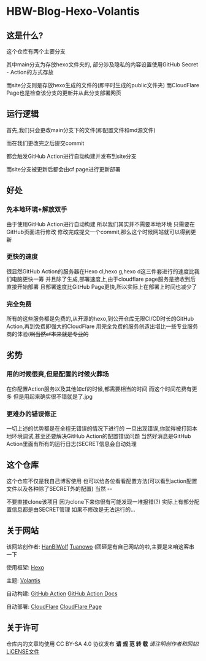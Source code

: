 # HBW-Blog-Hexo-Volantis

## 这是什么?
这个仓库有两个主要分支

其中main分支为存放hexo文件夹的,
部分涉及隐私的内容设置使用GitHub Secret - Action的方式存放

而site分支则是存放hexo生成的文件的(即平时生成的public文件夹)
而CloudFlare Page也是检查该分支的更新并从此分支部署网页

## 运行逻辑
首先,我们只会更改main分支下的文件(即配置文件和md源文件)

而在我们更改完之后提交commit

都会触发GitHub Action进行自动构建并发布到site分支

而site分支被更新后都会由cf page进行更新部署

## 好处

### 免本地环境+解放双手
由于使用GitHub Action进行自动构建
所以我们其实并不需要本地环境
只需要在GitHub页面进行修改
修改完成提交一个commit,那么这个时候网站就可以得到更新

### 更快的速度
很显然GitHub Action的服务器在Hexo cl,hexo g,hexo d这三件套进行的速度比我们电脑更快一筹
并且除了生成,部署速度上,由于cloudflare page服务是接收到后直接开始部署
且部署速度比GitHub Page更快,所以实际上在部署上时间也减少了

### 完全免费
所有的这些服务都是免费的,从开源的hexo,到公开仓库无限CI/CD时长的GitHub Action,再到免费即强大的CloudFlare
用完全免费的服务创造出堪比一些专业服务商的体验(~~啊当然cf本来就是专业的~~

## 劣势

### 用的时候很爽,但是配置的时候火葬场
在你配置Action服务以及其他如cf的时候,都需要相当的时间
而这个时间花费有更多
但是用起来确实很不错就是了.jpg

### 更难办的错误修正
一切上述的优势都是在全程无错误的情况下进行的
一旦出现错误,你就得被打回本地环境调试,甚至还要解决GitHub Action的配置错误问题
当然好消息是GitHub Action里面有所有的运行日志(SECRET信息会自动处理

## 这个仓库
这个仓库不仅是我自己博客使用
也可以给各位看看配置方法(可以看到action配置文件以及各种除了SECRET外的配置)
当然 --

不要直接clone该项目
因为clone下来你很有可能发现一堆报错(?)
实际上有部分配置信息都是由SECRET管理
如果不修改是无法运行的...

## 关于网站
该网站创作者:
[HanBiWolf](https://www.hanbiwolf.top/)
[Tuanowo](https://www.tuanowo.top/) (团砸是有自己网站的啦,主要是来咱这客串一下

使用框架: [Hexo](https://hexo.io)

主题: [Volantis](https://github.com/volantis-x/hexo-theme-volantis/#5.7.4)

自动构建: [GitHub Action](https://github.com/HanBiWolf/HBW-Blog-Hexo-Volantis/actions)
    [GitHub Action Docs](https://docs.github.com/cn/actions)

自动部署: [CloudFlare](https://www.cloudflare.com)
    [CloudFlare Page](https://developers.cloudflare.com/pages/)

## 关于许可
仓库内的文章均使用 CC BY-SA 4.0 协议发布
**请 规 范 转 载**
*请注明创作者和网站!*
[LiCENSE文件](https://github.com/HanBiWolf/HBW-Blog-Hexo-Volantis/blob/main/LICENSE)